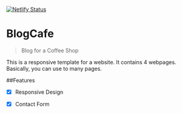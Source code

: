 [![Netlify Status](https://api.netlify.com/api/v1/badges/30149aa1-0de4-4bc3-b44d-235049d65b2c/deploy-status)](https://app.netlify.com/sites/bccourse/deploys)
# BlogCafe
>Blog for a Coffee Shop

This is a responsive template for a website. It contains 4 webpages. Basically, you can use to many pages.

##Features
- [x] Responsive Design
- [x] Contact Form



